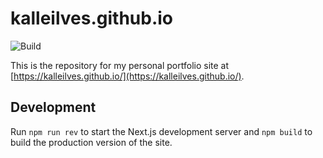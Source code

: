 # kalleilves.github.io

![Build](https://github.com/kalleilves/kalleilves.github.io/workflows/Build/badge.svg)

This is the repository for my personal portfolio site at [https://kalleilves.github.io/](https://kalleilves.github.io/).

## Development

Run `npm run rev` to start the Next.js development server and `npm build` to build the production version of the site.

